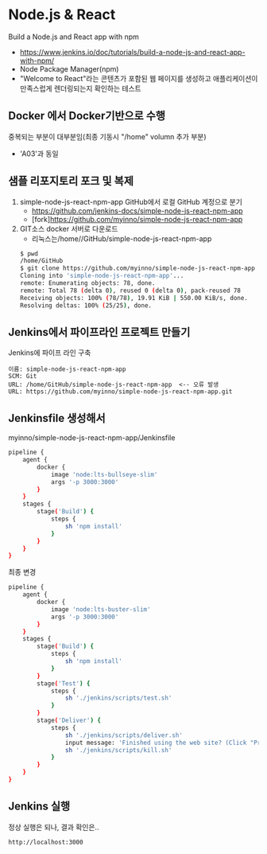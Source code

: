 # Node.js & React
Build a Node.js and React app with npm
- https://www.jenkins.io/doc/tutorials/build-a-node-js-and-react-app-with-npm/
- Node Package Manager(npm)
-  "Welcome to React"라는 콘텐츠가 포함된 웹 페이지를 생성하고 애플리케이션이 만족스럽게 렌더링되는지 확인하는 테스트

## Docker 에서 Docker기반으로 수행

중복되는 부분이 대부분임(최종 기동시 "/home" volumn 추가 부분)

- 'A03'과 동일

## 샘플 리포지토리 포크 및 복제

1. simple-node-js-react-npm-app GitHub에서 로컬 GitHub 계정으로 분기
   - https://github.com/jenkins-docs/simple-node-js-react-npm-app
   - [fork]https://github.com/myinno/simple-node-js-react-npm-app
2. GIT소스 docker 서버로 다운로드
   - 리눅스는/home/<your-username>/GitHub/simple-node-js-react-npm-app
    ```bash
    $ pwd
    /home/GitHub
    $ git clone https://github.com/myinno/simple-node-js-react-npm-app
    Cloning into 'simple-node-js-react-npm-app'...
    remote: Enumerating objects: 78, done.
    remote: Total 78 (delta 0), reused 0 (delta 0), pack-reused 78
    Receiving objects: 100% (78/78), 19.91 KiB | 550.00 KiB/s, done.
    Resolving deltas: 100% (25/25), done.
    ```
## Jenkins에서 파이프라인 프로젝트 만들기
Jenkins에 파이프 라인 구축
```console
이름: simple-node-js-react-npm-app
SCM: Git
URL: /home/GitHub/simple-node-js-react-npm-app  <-- 오류 발생
URL: https://github.com/myinno/simple-node-js-react-npm-app.git
```
## Jenkinsfile 생성해서
myinno/simple-node-js-react-npm-app/Jenkinsfile
```bash
pipeline {
    agent {
        docker {
            image 'node:lts-bullseye-slim'
            args '-p 3000:3000'
        }
    }
    stages {
        stage('Build') {
            steps {
                sh 'npm install'
            }
        }
    }
}
```

최종 변경
```bash
pipeline {
    agent {
        docker {
            image 'node:lts-buster-slim'
            args '-p 3000:3000'
        }
    }
    stages {
        stage('Build') {
            steps {
                sh 'npm install'
            }
        }
        stage('Test') {
            steps {
                sh './jenkins/scripts/test.sh'
            }
        }
        stage('Deliver') {
            steps {
                sh './jenkins/scripts/deliver.sh'
                input message: 'Finished using the web site? (Click "Proceed" to continue)'
                sh './jenkins/scripts/kill.sh'
            }
        }
    }
}
```

##  Jenkins 실행
 정상 실행은 되나, 결과 확인은..
 ```bash
 http://localhost:3000
 ```
